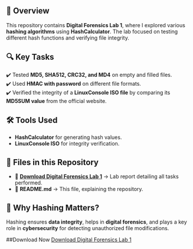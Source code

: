 ## 📌 Overview  
This repository contains **Digital Forensics Lab 1**, where I explored various **hashing algorithms** using **HashCalculator**. The lab focused on testing different hash functions and verifying file integrity.  

## 🔍 Key Tasks  
✔️ Tested **MD5, SHA512, CRC32, and MD4** on empty and filled files.  
✔️ Used **HMAC with password** on different file formats.  
✔️ Verified the integrity of a **LinuxConsole ISO file** by comparing its **MD5SUM value** from the official website.  

## 🛠️ Tools Used  
- **HashCalculator** for generating hash values.  
- **LinuxConsole ISO** for integrity verification.  

## 📂 Files in this Repository  
- 📄 **[Download Digital Forensics Lab 1](./DigitalForensicsLab1.docx)** → Lab report detailing all tasks performed.  
- 📝 **README.md** → This file, explaining the repository.  

## 📢 Why Hashing Matters?  
Hashing ensures **data integrity**, helps in **digital forensics**, and plays a key role in **cybersecurity** for detecting unauthorized file modifications.  

##Download Now
[Download Digital Forensics Lab 1](https://github.com/yourusername/Digital-Forensics-Lab/blob/main/DigitalForensicsLab1.docx?raw=true)
